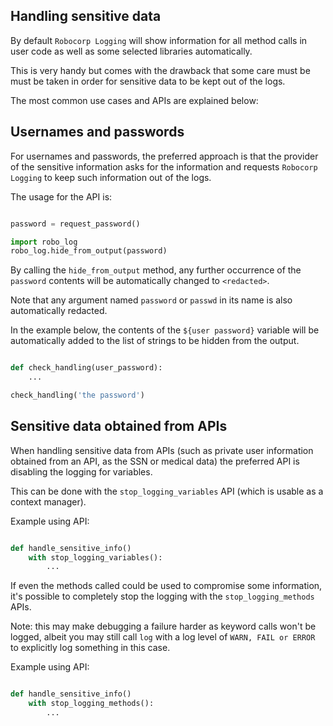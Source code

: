 ## Handling sensitive data

By default `Robocorp Logging` will show information for all method calls in user
code as well as some selected libraries automatically.

This is very handy but comes with the drawback that some care must be must be taken 
in order for sensitive data to be kept out of the logs.

The most common use cases and APIs are explained below:

Usernames and passwords
------------------------

For usernames and passwords, the preferred approach is that the provider of the sensitive information
asks for the information and requests `Robocorp Logging` to keep such information out of
the logs.

The usage for the API is:

```python

password = request_password()

import robo_log
robo_log.hide_from_output(password)
```

By calling the `hide_from_output` method, any further occurrence of the `password` contents will be
automatically changed to `<redacted>`.

Note that any argument named `password` or `passwd` in its name is also automatically redacted.

In the example below, the contents of the `${user password}` variable will be automatically added to
the list of strings to be hidden from the output.

```python

def check_handling(user_password):
    ...

check_handling('the password')
```


Sensitive data obtained from APIs
----------------------------------

When handling sensitive data from APIs (such as private user information obtained from an API, as the SSN
or medical data) the preferred API is disabling the logging for variables.

This can be done with the `stop_logging_variables` API (which is usable as a context manager).

Example using API:

```python

def handle_sensitive_info()
    with stop_logging_variables():
        ...

```


If even the methods called could be used to compromise some information, it's possible
to completely stop the logging with the `stop_logging_methods` APIs. 

Note: this may make debugging a failure harder as keyword calls won't be logged, 
albeit you may still call `log` with a log level of `WARN, FAIL or ERROR` to explicitly log something in this case.

Example using API:

```python

def handle_sensitive_info()
    with stop_logging_methods():
        ...

```



